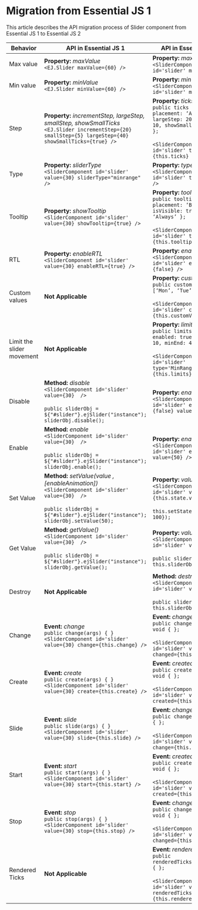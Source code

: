 
# Migration from Essential JS 1

This article describes the API migration process of Slider component from Essential JS 1 to Essential JS 2

| Behavior | API in Essential JS 1 | API in Essential JS 2 |
| --- | --- | --- |
| Max value | **Property:**  *maxValue*  <br  /> `<EJ.Slider maxValue={60} />` | **Property:**  *max*  <br  /> `<SliderComponent id='slider' max={100} />` |
| Min value | **Property:**  *minValue*  <br  /> `<EJ.Slider minValue={60} />`| **Property:**  *min*  <br  />`<SliderComponent id='slider' min={100} />` |
| Step | **Property:**  *incrementStep, largeStep, smallStep, showSmallTicks*  <br  /> `<EJ.Slider incrementStep={20} smallStep={5} largeStep={40} showSmallTicks={true} />`| **Property:**  *ticks*  <br  /> `public ticks = { placement: ‘After’, largeStep: 20, smallStep: 10, showSmallTicks: true };` <br/><br/> `<SliderComponent id='slider' ticks={this.ticks} />`|
| Type | **Property:**  *sliderType*  <br  /> `<SliderComponent id='slider' value={30} sliderType="minrange" />` | **Property:**  *type*  <br  /> `<SliderComponent id='slider' type='Range' />` |
| Tooltip | **Property:**  *showTooltip*  <br  /> `<SliderComponent id='slider' value={30} showTooltip={true} />`| **Property:**  *tooltip*  <br  /> `public tooltip = { placement: ‘Before’, isVisible: true, showOn: ‘Always’ };` <br/><br/> `<SliderComponent id='slider' tooltip={this.tooltip} />` |
| RTL | **Property:**  *enableRTL*  <br  /> `<SliderComponent id='slider' value={30} enableRTL={true} />` | **Property:**  *enableRtl*  <br  /> `<SliderComponent id='slider' enableRtl={false} />` |
| Custom values | **Not Applicable** | **Property:**  *customValues*  <br  /> `public customValues = [‘Mon’, ‘Tue’, ‘Wed’];` <br/><br/> `<SliderComponent id='slider' customValues={this.customValues} />` |
| Limit the slider movement | **Not Applicable** | **Property:**  *limits*  <br  /> `public limits = { enabled: true, minStart: 10, minEnd: 40 };` <br/><br/> `<SliderComponent id='slider' type='MinRange' limits={this.limits} />`|
| Disable | **Method:**  *disable*  <br  /> `<SliderComponent id='slider' value={30}  />` <br/> <br/> `public sliderObj = ${"#slider"}.ejSlider("instance");` <br/> `sliderObj.disable();` | **Property:**  *enabled*  <br  /> `<SliderComponent id='slider' enable={false} value={50} />` |
| Enable | **Method:**  *enable*  <br  /> `<SliderComponent id='slider' value={30}  />` <br/> <br/> `public sliderObj = ${"#slider"}.ejSlider("instance");` <br/> `sliderObj.enable();` | **Property:**  *enabled*  <br  /> `<SliderComponent id='slider' enable={true} value={50} />`|
| Set Value | **Method:**  *setValue(value ,[enableAnimation])*  <br  /> `<SliderComponent id='slider' value={30}  />` <br/> <br/> `public sliderObj = ${"#slider"}.ejSlider("instance");` <br/> `sliderObj.setValue(50);` | **Property:**  *value*  <br  /> `<SliderComponent id='slider' value={this.state.value} />` <br/><br/> `this.setState({value: 100});` |
| Get Value | **Method:**  *getValue()*  <br  /> `<SliderComponent id='slider' value={30}  />` <br/> <br/> `public sliderObj = ${"#slider"}.ejSlider("instance");` <br/> `sliderObj.getValue();` | **Property:**  *value*  <br  /> `<SliderComponent id='slider' value={30} />` <br/> <br/> `public sliderValue = this.sliderObj.value;` |
| Destroy | **Not Applicable** | **Method:**  *destroy()*  <br  /> `<SliderComponent id='slider' value={30} />` <br/> <br/> `public sliderValue = this.sliderObj.destroy();` |
| Change | **Event:**  *change*  <br  /> `public change(args) { }` <br/>`<SliderComponent id='slider' value={30} change={this.change} />` | **Event:**  *changed*  <br  /> `public changed(args): void { };` <br/> <br/> `<SliderComponent id='slider' value={30} changed={this.changed} />`|
| Create | **Event:**  *create*  <br  /> `public create(args) { }` <br/>`<SliderComponent id='slider' value={30} create={this.create} />` | **Event:**  *created*  <br  /> `public created(args): void { };` <br/> <br/> `<SliderComponent id='slider' value={30} created={this.created} />`|
| Slide | **Event:**  *slide*  <br  /> `public slide(args) { }` <br/>`<SliderComponent id='slider' value={30} slide={this.slide} />` | **Event:**  *change*  <br  /> `public change(args): void { };` <br/> <br/> `<SliderComponent id='slider' value={30} change={this.change} />`|
| Start | **Event:**  *start*  <br  /> `public start(args) { }` <br/>`<SliderComponent id='slider' value={30} start={this.start} />` | **Event:**  *created*  <br  />  `public created(args): void { };` <br/> <br/> `<SliderComponent id='slider' value={30} created={this.created} />` |
| Stop | **Event:**  *stop*  <br  /> `public stop(args) { }` <br/>`<SliderComponent id='slider' value={30} stop={this.stop} />`| **Event:**  *changed*  <br  /> `public changed(args): void { };` <br/> <br/> `<SliderComponent id='slider' value={30} changed={this.changed} />`<br  />|
| Rendered Ticks | **Not Applicable** | **Event:**  *renderedTicks*  <br  /> `public renderedTicks(args): void { };` <br/> <br/> `<SliderComponent id='slider' value={30} renderedTicks={this.renderedTicks} />` |
